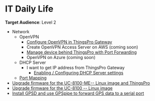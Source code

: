 # IT Daily Life

**Target Audience**: Level 2

- Network
    - OpenVPN
        - [Configure OpenVPN in ThingsPro Gateway](https://www.moxa.com/doc/man/ThingsPro_Software_Suite_UM_e6.0.pdf#page=51)
        - Create OpenVPN Access Server on AWS (coming soon)
        - [Manage device behind ThingsPro with Port Forwarding](https://www.moxa.com/doc/man/ThingsPro_Software_Suite_UM_e6.0.pdf#page=54)
        - OpenVPN on Azure (coming soon)
    - DHCP Server
        - I want to get IP address from ThingsPro Gateway
            - [Enabling / Configuring DHCP Server settings](https://www.moxa.com/doc/man/ThingsPro_Software_Suite_UM_e6.0.pdf#page=48)
    - [Port Mapping](https://www.moxa.com/doc/man/ThingsPro_Software_Suite_UM_e6.0.pdf#page=54)
- [Upgrade firmware for the UC-8100-ME-- Linux image and ThingsPro](https://hackmd.io/s/r1NTxYF5G#)
- [Upgrade firmware for the UC-8100 -- Linux image](https://hackmd.io/s/Sk5Aj8qpz) 
- [Install GPSD and use GPSpipe to forward GPS data to a serial port](https://hackmd.io/s/SJw4aKN1X#)

